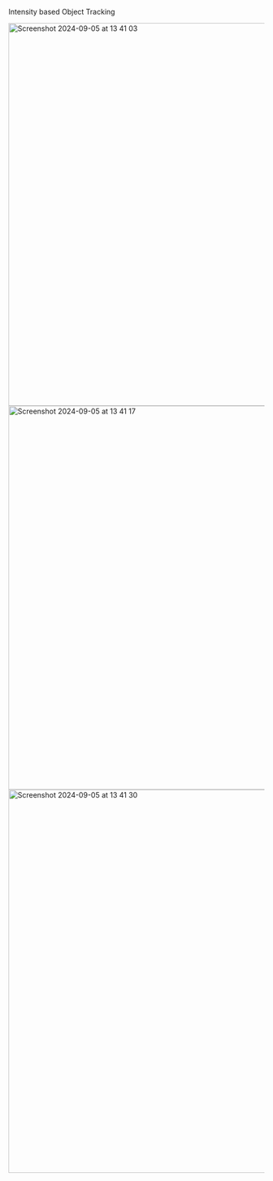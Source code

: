 Intensity based Object Tracking

<img width="754" alt="Screenshot 2024-09-05 at 13 41 03" src="https://github.com/user-attachments/assets/903a9971-61df-40cb-a15d-40dad4fb688c">
<img width="756" alt="Screenshot 2024-09-05 at 13 41 17" src="https://github.com/user-attachments/assets/41ab3d2f-9db3-43d7-9778-a8c5110a0128">
<img width="755" alt="Screenshot 2024-09-05 at 13 41 30" src="https://github.com/user-attachments/assets/a4ea6f9e-a7eb-4ec4-b9d4-300714dc6434">
